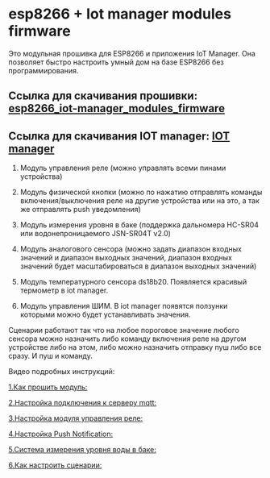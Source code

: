 # esp8266 + Iot manager modules firmware
Это модульная прошивка для ESP8266 и приложения IoT Manager. Она позволяет быстро настроить умный дом на базе ESP8266 без программирования.

## Ссылка для скачивания прошивки: [esp8266_iot-manager_modules_firmware](https://github.com/DmitryBorisenko33/esp8266_iot-manager_modules_firmware/releases/download/v1.0.7%2B/esp8266_iot-manager_modules_firmware.zip)

## Ссылка для скачивания IOT manager: [IOT manager](https://github.com/DmitryBorisenko33/esp8266_iot-manager_modules_firmware/raw/master/iot_manager/IoT%20Manager%201.5.5.apk)


1. Модуль управления реле (можно управлять всеми пинами устройства)

2. Модуль физической кнопки (можно по нажатию отправлять команды включения/выключения реле на другие устройства или на это, а так же отправлять push уведомления)

3. Модуль измерения уровня в баке (поддержка дальномера HC-SR04 или водонепроницаемого JSN-SR04T v2.0) 

4. Модуль аналогового сенсора (можно задать диапазон входных значений и диапазон выходных значений, диапазон входных значений будет масштабироваться в диапазон выходных значений)

5. Модуль температурного сенсора ds18b20. Появляется красивый термометр в iot manager. 

6. Модуль управления ШИМ. В iot manager появятся ползунки которыми можно будет устанавливать значения.

Сценарии работают так что на любое пороговое значение любого сенсора можно назначить либо команду включения реле на другом устройстве либо на этом, либо можно назначить отправку пуш либо все сразу. И пуш и команду. 


Видео подробных инструкций:


[1.Как прошить модуль:](https://www.youtube.com/watch?v=octnqt9XBAs)

[2.Настройка подключения к серверу mqtt:](https://www.youtube.com/watch?v=SXgtQ0zh1RQ&t)

[3.Настройка модуля управления реле:](https://www.youtube.com/watch?v=1aIoAOH7Hms&t)

[4.Настройка Push Notification:](https://www.youtube.com/watch?v=8vzU5YEo9LE&t)

[5.Система измерения уровня воды в баке:](https://www.youtube.com/watch?v=RXWekYtgQ6Y&t)

[6.Как настроить сценарии:](https://www.youtube.com/watch?v=2v368psGFLc&t)